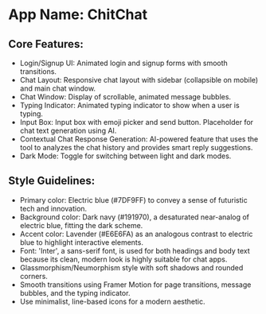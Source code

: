 # **App Name**: ChitChat

## Core Features:

- Login/Signup UI: Animated login and signup forms with smooth transitions.
- Chat Layout: Responsive chat layout with sidebar (collapsible on mobile) and main chat window.
- Chat Window: Display of scrollable, animated message bubbles.
- Typing Indicator: Animated typing indicator to show when a user is typing.
- Input Box: Input box with emoji picker and send button. Placeholder for chat text generation using AI.
- Contextual Chat Response Generation: AI-powered feature that uses the tool to analyzes the chat history and provides smart reply suggestions. 
- Dark Mode: Toggle for switching between light and dark modes.

## Style Guidelines:

- Primary color: Electric blue (#7DF9FF) to convey a sense of futuristic tech and innovation.
- Background color: Dark navy (#191970), a desaturated near-analog of electric blue, fitting the dark scheme.
- Accent color: Lavender (#E6E6FA) as an analogous contrast to electric blue to highlight interactive elements.
- Font: 'Inter', a sans-serif font, is used for both headings and body text because its clean, modern look is highly suitable for chat apps.
- Glassmorphism/Neumorphism style with soft shadows and rounded corners.
- Smooth transitions using Framer Motion for page transitions, message bubbles, and the typing indicator.
- Use minimalist, line-based icons for a modern aesthetic.